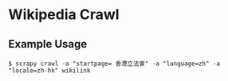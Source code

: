 # Wikipedia Crawl

## Example Usage

```shell
$ scrapy crawl -a "startpage= 香港立法會" -a "language=zh" -a "locale=zh-hk" wikilink
```

